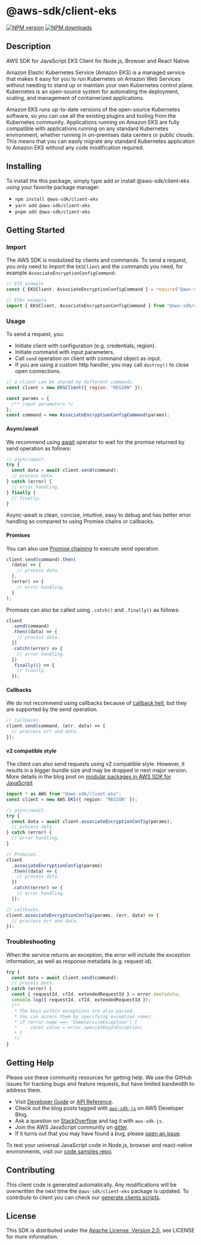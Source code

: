 # @aws-sdk/client-eks

[![NPM version](https://img.shields.io/npm/v/@aws-sdk/client-eks/latest.svg)](https://www.npmjs.com/package/@aws-sdk/client-eks)
[![NPM downloads](https://img.shields.io/npm/dm/@aws-sdk/client-eks.svg)](https://www.npmjs.com/package/@aws-sdk/client-eks)

## Description

AWS SDK for JavaScript EKS Client for Node.js, Browser and React Native.

<p>Amazon Elastic Kubernetes Service (Amazon EKS) is a managed service that makes it easy
for you to run Kubernetes on Amazon Web Services without needing to stand up or maintain
your own Kubernetes control plane. Kubernetes is an open-source system for automating
the deployment, scaling, and management of containerized applications. </p>
<p>Amazon EKS runs up-to-date versions of the open-source Kubernetes software, so
you can use all the existing plugins and tooling from the Kubernetes community.
Applications running on Amazon EKS are fully compatible with applications
running on any standard Kubernetes environment, whether running in on-premises data
centers or public clouds. This means that you can easily migrate any standard Kubernetes
application to Amazon EKS without any code modification required.</p>

## Installing

To install the this package, simply type add or install @aws-sdk/client-eks
using your favorite package manager:

- `npm install @aws-sdk/client-eks`
- `yarn add @aws-sdk/client-eks`
- `pnpm add @aws-sdk/client-eks`

## Getting Started

### Import

The AWS SDK is modulized by clients and commands.
To send a request, you only need to import the `EKSClient` and
the commands you need, for example `AssociateEncryptionConfigCommand`:

```js
// ES5 example
const { EKSClient, AssociateEncryptionConfigCommand } = require("@aws-sdk/client-eks");
```

```ts
// ES6+ example
import { EKSClient, AssociateEncryptionConfigCommand } from "@aws-sdk/client-eks";
```

### Usage

To send a request, you:

- Initiate client with configuration (e.g. credentials, region).
- Initiate command with input parameters.
- Call `send` operation on client with command object as input.
- If you are using a custom http handler, you may call `destroy()` to close open connections.

```js
// a client can be shared by different commands.
const client = new EKSClient({ region: "REGION" });

const params = {
  /** input parameters */
};
const command = new AssociateEncryptionConfigCommand(params);
```

#### Async/await

We recommend using [await](https://developer.mozilla.org/en-US/docs/Web/JavaScript/Reference/Operators/await)
operator to wait for the promise returned by send operation as follows:

```js
// async/await.
try {
  const data = await client.send(command);
  // process data.
} catch (error) {
  // error handling.
} finally {
  // finally.
}
```

Async-await is clean, concise, intuitive, easy to debug and has better error handling
as compared to using Promise chains or callbacks.

#### Promises

You can also use [Promise chaining](https://developer.mozilla.org/en-US/docs/Web/JavaScript/Guide/Using_promises#chaining)
to execute send operation.

```js
client.send(command).then(
  (data) => {
    // process data.
  },
  (error) => {
    // error handling.
  }
);
```

Promises can also be called using `.catch()` and `.finally()` as follows:

```js
client
  .send(command)
  .then((data) => {
    // process data.
  })
  .catch((error) => {
    // error handling.
  })
  .finally(() => {
    // finally.
  });
```

#### Callbacks

We do not recommend using callbacks because of [callback hell](http://callbackhell.com/),
but they are supported by the send operation.

```js
// callbacks.
client.send(command, (err, data) => {
  // proccess err and data.
});
```

#### v2 compatible style

The client can also send requests using v2 compatible style.
However, it results in a bigger bundle size and may be dropped in next major version. More details in the blog post
on [modular packages in AWS SDK for JavaScript](https://aws.amazon.com/blogs/developer/modular-packages-in-aws-sdk-for-javascript/)

```ts
import * as AWS from "@aws-sdk/client-eks";
const client = new AWS.EKS({ region: "REGION" });

// async/await.
try {
  const data = await client.associateEncryptionConfig(params);
  // process data.
} catch (error) {
  // error handling.
}

// Promises.
client
  .associateEncryptionConfig(params)
  .then((data) => {
    // process data.
  })
  .catch((error) => {
    // error handling.
  });

// callbacks.
client.associateEncryptionConfig(params, (err, data) => {
  // proccess err and data.
});
```

### Troubleshooting

When the service returns an exception, the error will include the exception information,
as well as response metadata (e.g. request id).

```js
try {
  const data = await client.send(command);
  // process data.
} catch (error) {
  const { requestId, cfId, extendedRequestId } = error.$metadata;
  console.log({ requestId, cfId, extendedRequestId });
  /**
   * The keys within exceptions are also parsed.
   * You can access them by specifying exception names:
   * if (error.name === 'SomeServiceException') {
   *     const value = error.specialKeyInException;
   * }
   */
}
```

## Getting Help

Please use these community resources for getting help.
We use the GitHub issues for tracking bugs and feature requests, but have limited bandwidth to address them.

- Visit [Developer Guide](https://docs.aws.amazon.com/sdk-for-javascript/v3/developer-guide/welcome.html)
  or [API Reference](https://docs.aws.amazon.com/AWSJavaScriptSDK/v3/latest/index.html).
- Check out the blog posts tagged with [`aws-sdk-js`](https://aws.amazon.com/blogs/developer/tag/aws-sdk-js/)
  on AWS Developer Blog.
- Ask a question on [StackOverflow](https://stackoverflow.com/questions/tagged/aws-sdk-js) and tag it with `aws-sdk-js`.
- Join the AWS JavaScript community on [gitter](https://gitter.im/aws/aws-sdk-js-v3).
- If it turns out that you may have found a bug, please [open an issue](https://github.com/aws/aws-sdk-js-v3/issues/new/choose).

To test your universal JavaScript code in Node.js, browser and react-native environments,
visit our [code samples repo](https://github.com/aws-samples/aws-sdk-js-tests).

## Contributing

This client code is generated automatically. Any modifications will be overwritten the next time the `@aws-sdk/client-eks` package is updated.
To contribute to client you can check our [generate clients scripts](https://github.com/aws/aws-sdk-js-v3/tree/main/scripts/generate-clients).

## License

This SDK is distributed under the
[Apache License, Version 2.0](http://www.apache.org/licenses/LICENSE-2.0),
see LICENSE for more information.
